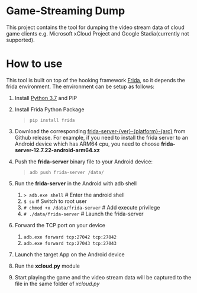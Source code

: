 # Game-Streaming Dump
This project contains the tool for dumping the video stream data of cloud game clients e.g. Microsoft xCloud Project and Google Stadia(currently not supported).


# How to use
This tool is built on top of the hooking framework [Frida](https://frida.re/), so it depends the frida environment. The environment can be setup as follows:

1. Install [Python 3.7](https://www.python.org/downloads/) and PIP

2. Install Frida Python Package
    > `pip install frida`

3. Download the corresponding [frida-server-{ver}-{platform}-{arc}](https://github.com/frida/frida/releases) from Github release. For example, if you need to install the frida server to an Android device which has ARM64 cpu, you need to choose **frida-server-12.7.22-android-arm64.xz**

4. Push the **frida-server** binary file to your Android device: 
    > `adb push frida-server /data/`

5. Run the **frida-server** in the Android with adb shell
    1. `> adb.exe shell`                # Enter the android shell      
    2. `$ su`                           # Switch to root user       
    3. `# chmod +x /data/frida-server`  # Add execute privilege   
    4. `# ./data/frida-server`          # Launch the frida-server   

6. Forward the TCP port on your device 
    1. `adb.exe forward tcp:27042 tcp:27042`
    1. `adb.exe forward tcp:27043 tcp:27043`

7. Launch the target App on the Android device
8. Run the **xcloud.py** module
9. Start playing the game and the video stream data will be captured to the file in the same folder of **xcloud*.py*
